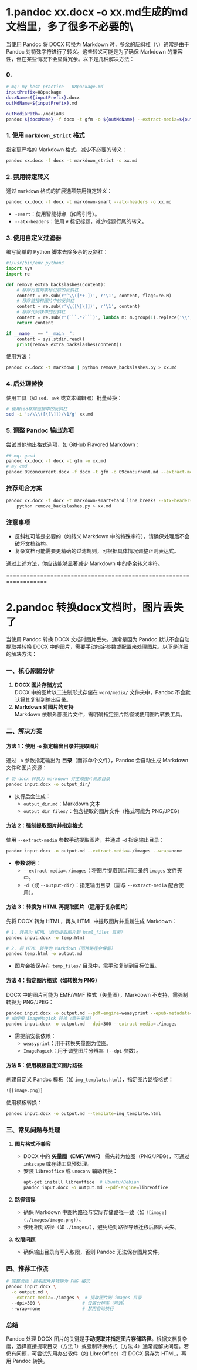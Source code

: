 # 1.pandoc xx.docx -o xx.md生成的md文档里，多了很多不必要的\

当使用 Pandoc 将 DOCX 转换为 Markdown 时，多余的反斜杠（`\`）通常是由于 Pandoc 对特殊字符进行了转义。这些转义可能是为了确保 Markdown 的兼容性，但在某些情况下会显得冗余。以下是几种解决方法：
### **0.**
```bash
# mq: my best practice   08package.md
inputPrefix=08package
docxName=${inputPrefix}.docx
outMdName=${inputPrefix}.md

outMediaPath=./media08
pandoc ${docxName} -f docx -t gfm -o ${outMdName} --extract-media=${outMediaPath} --wrap=none
```


### **1. 使用 `markdown_strict` 格式**
指定更严格的 Markdown 格式，减少不必要的转义：
```bash
pandoc xx.docx -f docx -t markdown_strict -o xx.md
```


### **2. 禁用特定转义**
通过 `markdown` 格式的扩展选项禁用特定转义：
```bash
pandoc xx.docx -f docx -t markdown-smart --atx-headers -o xx.md
```
- `-smart`：使用智能标点（如弯引号）。
- `--atx-headers`：使用 `#` 标记标题，减少标题行尾的转义。


### **3. 使用自定义过滤器**
编写简单的 Python 脚本去除多余的反斜杠：
```python
#!/usr/bin/env python3
import sys
import re

def remove_extra_backslashes(content):
    # 移除行首列表标记前的反斜杠
    content = re.sub(r'^\\([*+-])', r'\1', content, flags=re.M)
    # 移除链接和图片中的反斜杠
    content = re.sub(r'\\([\[\]])', r'\1', content)
    # 移除代码块中的反斜杠
    content = re.sub(r'(```.*?```)', lambda m: m.group(1).replace('\\', ''), content, flags=re.DOTALL)
    return content

if __name__ == "__main__":
    content = sys.stdin.read()
    print(remove_extra_backslashes(content))
```
使用方法：
```bash
pandoc xx.docx -t markdown | python remove_backslashes.py > xx.md
```


### **4. 后处理替换**
使用工具（如 `sed`、`awk` 或文本编辑器）批量替换：
```bash
# 使用sed移除链接中的反斜杠
sed -i 's/\\\([\[\]])/\1/g' xx.md
```


### **5. 调整 Pandoc 输出选项**
尝试其他输出格式选项，如 GitHub Flavored Markdown：
```bash
## mq: good 
pandoc xx.docx -f docx -t gfm -o xx.md
# my cmd
pandoc 09concurrent.docx -f docx -t gfm -o 09concurrent.md --extract-media=./media09 --wrap=none
```


### **推荐组合方案**
```bash
pandoc xx.docx -f docx -t markdown-smart+hard_line_breaks --atx-headers | \
    python remove_backslashes.py > xx.md
```


### **注意事项**
- 反斜杠可能是必要的（如转义 Markdown 中的特殊字符），请确保处理后不会破坏文档结构。
- 复杂文档可能需要更精确的过滤规则，可根据具体情况调整正则表达式。

通过上述方法，你应该能够显著减少 Markdown 中的多余转义字符。

==================================================================
# 2.pandoc 转换docx文档时，图片丢失了


当使用 Pandoc 转换 DOCX 文档时图片丢失，通常是因为 Pandoc 默认不会自动提取并转换 DOCX 中的图片，需要手动指定参数或配置来处理图片。以下是详细的解决方法：


### **一、核心原因分析**
1. **DOCX 图片存储方式**  
   DOCX 中的图片以二进制形式存储在 `word/media/` 文件夹中，Pandoc 不会默认将其复制到输出目录。
2. **Markdown 对图片的支持**  
   Markdown 依赖外部图片文件，需明确指定图片路径或使用图片转换工具。


### **二、解决方案**


#### **方法 1：使用 `-o` 指定输出目录并提取图片**
通过 `-o` 参数指定输出为 **目录**（而非单个文件），Pandoc 会自动生成 Markdown 文件和图片资源：
```bash
# 将 docx 转换为 markdown 并生成图片资源目录
pandoc input.docx -o output_dir/
```
- 执行后会生成：  
  - `output_dir.md`：Markdown 文本  
  - `output_dir_files/`：包含提取的图片文件（格式可能为 PNG/JPEG）


#### **方法 2：强制提取图片并指定格式**
使用 `--extract-media` 参数手动提取图片，并通过 `-d` 指定输出目录：
```bash
pandoc input.docx -o output.md --extract-media=./images --wrap=none
```
- **参数说明**：  
  - `--extract-media=./images`：将图片提取到当前目录的 `images` 文件夹中。  
  - `-d`（或 `--output-dir`）：指定输出目录（需与 `--extract-media` 配合使用）。  


#### **方法 3：转换为 HTML 再提取图片（适用于复杂图片）**
先将 DOCX 转为 HTML，再从 HTML 中提取图片并重新生成 Markdown：
```bash
# 1. 转换为 HTML（自动提取图片到 html_files 目录）
pandoc input.docx -o temp.html

# 2. 将 HTML 转换为 Markdown（图片路径会保留）
pandoc temp.html -o output.md
```
- 图片会被保存在 `temp_files/` 目录中，需手动复制到目标位置。


#### **方法 4：指定图片格式（如转换为 PNG）**
DOCX 中的图片可能为 EMF/WMF 格式（矢量图），Markdown 不支持，需强制转换为 PNG/JPEG：
```bash
pandoc input.docx -o output.md --pdf-engine=weasyprint --epub-metadata=meta.xml
# 或使用 ImageMagick 转换（需先安装）
pandoc input.docx -o output.md --dpi=300 --extract-media=./images
```
- 需提前安装依赖：  
  - `weasyprint`：用于转换矢量图为位图。  
  - `ImageMagick`：用于调整图片分辨率（`--dpi` 参数）。


#### **方法 5：使用模板自定义图片路径**
创建自定义 Pandoc 模板（如 `img_template.html`），指定图片路径格式：
```html
![[image.png]]
```
使用模板转换：
```bash
pandoc input.docx -o output.md --template=img_template.html
```


### **三、常见问题与处理**
1. **图片格式不兼容**  
   - DOCX 中的 **矢量图（EMF/WMF）** 需先转为位图（PNG/JPEG），可通过 `inkscape` 或在线工具预处理。  
   - 安装 `libreoffice` 或 `unoconv` 辅助转换：  
     ```bash
     apt-get install libreoffice  # Ubuntu/Debian
     pandoc input.docx -o output.md --pdf-engine=libreoffice
     ```

2. **路径错误**  
   - 确保 Markdown 中图片路径与实际存储路径一致（如 `![image](./images/image.png)`）。  
   - 使用相对路径（如 `./images/`），避免绝对路径导致迁移后图片丢失。

3. **权限问题**  
   - 确保输出目录有写入权限，否则 Pandoc 无法保存图片文件。


### **四、推荐工作流**
```bash
# 完整流程：提取图片并转换为 PNG 格式
pandoc input.docx \
  -o output.md \
  --extract-media=./images \  # 提取图片到 images 目录
  --dpi=300 \                # 设置分辨率（可选）
  --wrap=none                # 禁用自动换行
```


### **总结**
Pandoc 处理 DOCX 图片的关键是**手动提取并指定图片存储路径**。根据文档复杂度，选择直接提取目录（方法 1）或强制转换格式（方法 4）通常能解决问题。若仍有问题，可尝试先用办公软件（如 LibreOffice）将 DOCX 另存为 HTML，再用 Pandoc 转换。